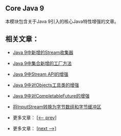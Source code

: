## Core Java 9

本模块包含关于Java 9引入的核心Java特性增强的文章。

## 相关文章：

- [Java 9中新增的Stream收集器](docs/Java9中的Stream收集器.md)
- [Java 9中集合新增的工厂方法](docs/Java9中集合新增的工厂方法.md)
- [Java 9中Stream API的增强](docs/Java9中Stream的增强.md)
- [Java 9中对Objects工具类的增强](docs/Java9中Objects的增强.md)
- [Java 9中对CompletableFuture的增强](docs/Java9中CompletableFuture的增强.md)
- [将InputStream转换为字节数组和字节缓冲区](docs/InputStream转换为字节数组和字节缓冲区.md)

- 更多文章： [[<-- prev]](../java9-streams/README.md)
- 更多文章： [[next -->]](../java9-new-features/README.md)